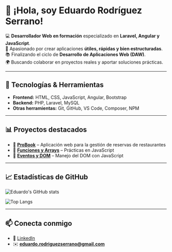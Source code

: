 # 👋 ¡Hola, soy Eduardo Rodríguez Serrano!

💻 **Desarrollador Web en formación** especializado en **Laravel, Angular y JavaScript**.  
🚀 Apasionado por crear aplicaciones **útiles, rápidas y bien estructuradas**.  
📚 Finalizando el ciclo de **Desarrollo de Aplicaciones Web (DAW)**.  
🌍 Buscando colaborar en proyectos reales y aportar soluciones prácticas.  

---

## 🔧 Tecnologías & Herramientas
- **Frontend:** HTML, CSS, JavaScript, Angular, Bootstrap  
- **Backend:** PHP, Laravel, MySQL  
- **Otras herramientas:** Git, GitHub, VS Code, Composer, NPM  

---

## 📊 Proyectos destacados
- 📌 **[ProBook](https://github.com/EduardoRS00/ProBook)** – Aplicación web para la gestión de reservas de restaurantes  
- 📌 **[Funciones y Arrays](https://github.com/EduardoRS00/funciones)** – Prácticas en JavaScript  
- 📌 **[Eventos y DOM](https://github.com/EduardoRS00/eventos-y-DOM)** – Manejo del DOM con JavaScript  

---

## 📈 Estadísticas de GitHub
![Eduardo's GitHub stats](https://github-readme-stats.vercel.app/api?username=EduardoRS00&show_icons=true&theme=tokyonight)  

![Top Langs](https://github-readme-stats.vercel.app/api/top-langs/?username=EduardoRS00&layout=compact&theme=tokyonight)

---

## 📫 Conecta conmigo
- 💼 [LinkedIn]([https://www.linkedin.com/in/tu-linkedin](https://www.linkedin.com/in/eduardo-rodr%C3%ADguezserrano/))  
- ✉️ **eduardo.rodriguezserrano@gmail.com**
